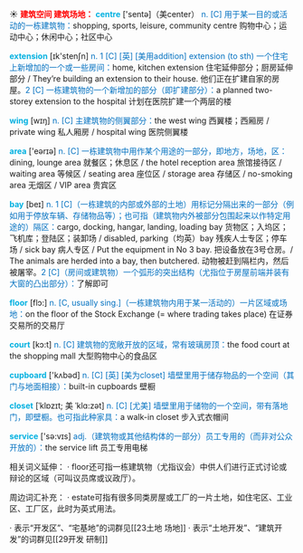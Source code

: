 ☀ <font color="red">**建筑空间 建筑场地：**</font>
<font color="sky blue">**centre**</font> ['sentə]（美center）
<font color="#0070c0">n. [C] 用于某一目的或活动的一栋建筑物：</font>shopping, sports, leisure, community centre 购物中心；运动中心；休闲中心；社区中心

<font color="sky blue">**extension**</font> [ɪk'stenʃn] 
<font color="#0070c0">n. 1 [C] [英] [美用addition] extension (to sth) 一个住宅上新增加的一个或一些房间：</font>home, kitchen extension 住宅延伸部分；厨房延伸部分 / They’re building an extension to their house. 他们正在扩建自家的房屋。<font color="#0070c0">2 [C] 一栋建筑物的一个新增加的部分（即扩建部分）：</font>a planned two-storey extension to the hospital 计划在医院扩建一个两层的楼

<font color="sky blue">**wing**</font> [wɪŋ] 
<font color="#0070c0">n. [C] 主建筑物的侧翼部分：</font>the west wing 西翼楼；西厢房 / private wing 私人厢房 / hospital wing 医院侧翼楼

<font color="sky blue">**area**</font> ['eərɪə] 
<font color="#0070c0">n. [C] 一栋建筑物中用作某个用途的一部分，即地方，场地，区：</font>dining, lounge area 就餐区；休息区 / the hotel reception area 旅馆接待区 / waiting area 等候区 / seating area 座位区 / storage area 存储区 / no-smoking area 无烟区 / VIP area 贵宾区

<font color="sky blue">**bay**</font> [beɪ] 
<font color="#0070c0">n. 1 [C]（一栋建筑的内部或外部的土地）用标记分隔出来的一部分（例如用于停放车辆、存储物品等）；也可指（建筑物内外被部分包围起来以作特定用途的）隔区：</font>cargo, docking, hangar, landing, loading bay 货物区；入坞区；飞机库；登陆区；装卸场 / disabled, parking（均英）bay 残疾人士专区；停车场 / sick bay 病人专区 / Put the equipment in No 3 bay. 把设备放在3号仓房。/ The animals are herded into a bay, then butchered. 动物被赶到隔栏内，然后被屠宰。<font color="#0070c0">2 [C]（房间或建筑物）一个弧形的突出结构（尤指位于房屋前端并装有大窗的凸出部分）：</font>了解即可

<font color="sky blue">**floor**</font> [flɔ:] 
<font color="#0070c0">n. [C, usually sing.]（一栋建筑物内用于某一活动的）一片区域或场地：</font>on the floor of the Stock Exchange (= where trading takes place) 在证券交易所的交易厅 

<font color="sky blue">**court**</font> [kɔ:t] 
<font color="#0070c0">n. [C] 建筑物的宽敞开放的区域，常有玻璃房顶：</font>the food court at the shopping mall 大型购物中心的食品区

<font color="sky blue">**cupboard**</font> ['kʌbəd] 
<font color="#0070c0">n. [C] [英] [美为closet] 墙壁里用于储存物品的一个空间（其门与地面相接）：</font>built-in cupboards 壁橱
           
<font color="sky blue">**closet**</font> [ˈklɒzɪt; 美 ˈklɑ:zət]
<font color="#0070c0">n. [C] [尤美] 墙壁里用于储物的一个空间，带有落地门，即壁橱。也可指此种家具：</font>a walk-in closet 步入式衣帽间

<font color="sky blue">**service**</font> ['sə:vɪs] 
<font color="#0070c0">adj.（建筑物或其他结构体的一部分）员工专用的（而非对公众开放的）：</font>the service lift 员工专用电梯

相关词义延伸：
· floor还可指一栋建筑物（尤指议会）中供人们进行正式讨论或辩论的区域（可叫议员席或议政厅）。

周边词汇补充：
· estate可指有很多同类房屋或工厂的一片土地，如住宅区、工业区、工厂区，此时为英式用法。

· 表示“开发区”、“宅基地”的词群见[[23土地 场地]]
· 表示“土地开发”、“建筑开发”的词群见[[29开发 研制]]
